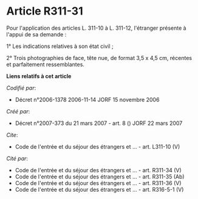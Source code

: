 # Article R311-31

Pour l'application des articles L. 311-10 à L. 311-12, l'étranger présente à l'appui de sa demande : 

1° Les indications relatives à son état civil ; 

2° Trois photographies de face, tête nue, de format 3,5 x 4,5 cm, récentes et parfaitement ressemblantes.

**Liens relatifs à cet article**

_Codifié par_:

  - Décret n°2006-1378 2006-11-14 JORF 15 novembre 2006

_Créé par_:

  - Décret n°2007-373 du 21 mars 2007 - art. 8 () JORF 22 mars 2007

_Cite_:

  - Code de l'entrée et du séjour des étrangers et ... - art. L311-10 (V)

_Cité par_:

  - Code de l'entrée et du séjour des étrangers et ... - art. R311-34 (V)
  - Code de l'entrée et du séjour des étrangers et ... - art. R311-35 (Ab)
  - Code de l'entrée et du séjour des étrangers et ... - art. R311-36 (V)
  - Code de l'entrée et du séjour des étrangers et ... - art. R316-5-1 (V)
